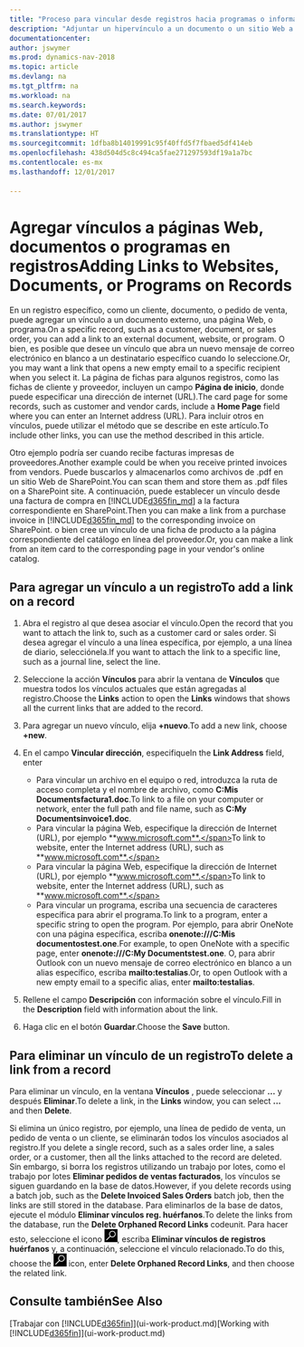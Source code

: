 ```yaml
---
title: "Proceso para vincular desde registros hacia programas o información externa"
description: "Adjuntar un hipervínculo a un documento o un sitio Web a un registro específico, como un documento de cliente."
documentationcenter: 
author: jswymer
ms.prod: dynamics-nav-2018
ms.topic: article
ms.devlang: na
ms.tgt_pltfrm: na
ms.workload: na
ms.search.keywords: 
ms.date: 07/01/2017
ms.author: jswymer
ms.translationtype: HT
ms.sourcegitcommit: 1dfba8b14019991c95f40ffd5f7fbaed5df414eb
ms.openlocfilehash: 438d504d5c8c494ca5fae271297593df19a1a7bc
ms.contentlocale: es-mx
ms.lasthandoff: 12/01/2017

---
```

# <a name="adding-links-to-websites-documents-or-programs-on-records"></a><span data-ttu-id="092b7-103">Agregar vínculos a páginas Web, documentos o programas en registros</span><span class="sxs-lookup"><span data-stu-id="092b7-103">Adding Links to Websites, Documents, or Programs on Records</span></span>
<span data-ttu-id="092b7-104">En un registro específico, como un cliente, documento, o pedido de venta, puede agregar un vínculo a un documento externo, una página Web, o programa.</span><span class="sxs-lookup"><span data-stu-id="092b7-104">On a specific record, such as a customer, document, or sales order, you can add a link to an external document, website, or program.</span></span> <span data-ttu-id="092b7-105">O bien, es posible que desee un vínculo que abra un nuevo mensaje de correo electrónico en blanco a un destinatario específico cuando lo seleccione.</span><span class="sxs-lookup"><span data-stu-id="092b7-105">Or, you may want a link that opens a new empty email to a specific recipient when you select it.</span></span> <span data-ttu-id="092b7-106">La página de fichas para algunos registros, como las fichas de cliente y proveedor, incluyen un campo **Página de inicio**, donde puede especificar una dirección de internet (URL).</span><span class="sxs-lookup"><span data-stu-id="092b7-106">The card page for some records, such as customer and vendor cards, include a **Home Page** field where you can enter an Internet address (URL).</span></span> <span data-ttu-id="092b7-107">Para incluir otros en vínculos, puede utilizar el método que se describe en este artículo.</span><span class="sxs-lookup"><span data-stu-id="092b7-107">To include other links, you can use the method described in this article.</span></span>

<span data-ttu-id="092b7-108">Otro ejemplo podría ser cuando recibe facturas impresas de proveedores.</span><span class="sxs-lookup"><span data-stu-id="092b7-108">Another example could be when you receive printed invoices from vendors.</span></span> <span data-ttu-id="092b7-109">Puede buscarlos y almacenarlos como archivos de .pdf en un sitio Web de SharePoint.</span><span class="sxs-lookup"><span data-stu-id="092b7-109">You can scan them and store them as .pdf files on a SharePoint site.</span></span> <span data-ttu-id="092b7-110">A continuación, puede establecer un vínculo desde una factura de compra en [!INCLUDE[d365fin_md](includes/d365fin_md.md)] a la factura correspondiente en SharePoint.</span><span class="sxs-lookup"><span data-stu-id="092b7-110">Then you can make a link from a purchase invoice in [!INCLUDE[d365fin_md](includes/d365fin_md.md)] to the corresponding invoice on  SharePoint.</span></span> <span data-ttu-id="092b7-111">o bien cree un vínculo de una ficha de producto a la página correspondiente del catálogo en línea del proveedor.</span><span class="sxs-lookup"><span data-stu-id="092b7-111">Or, you can make a link from an item card to the corresponding page in your vendor's online catalog.</span></span>
  
## <a name="to-add-a-link-on-a-record"></a><span data-ttu-id="092b7-112">Para agregar un vínculo a un registro</span><span class="sxs-lookup"><span data-stu-id="092b7-112">To add a link on a record</span></span>   
  
1.  <span data-ttu-id="092b7-113">Abra el registro al que desea asociar el vínculo.</span><span class="sxs-lookup"><span data-stu-id="092b7-113">Open the record that you want to attach the link to, such as a customer card or sales order.</span></span> <span data-ttu-id="092b7-114">Si desea agregar el vínculo a una línea específica, por ejemplo, a una línea de diario, selecciónela.</span><span class="sxs-lookup"><span data-stu-id="092b7-114">If you want to attach the link to a specific line, such as a journal line, select the line.</span></span>  
  
2.  <span data-ttu-id="092b7-115">Seleccione la acción **Vínculos** para abrir la ventana de **Vínculos** que muestra todos los vínculos actuales que están agregadas al registro.</span><span class="sxs-lookup"><span data-stu-id="092b7-115">Choose the **Links** action to open the **Links** windows that shows all the current links that are added to the record.</span></span>

3. <span data-ttu-id="092b7-116">Para agregar un nuevo vínculo, elija **+nuevo**.</span><span class="sxs-lookup"><span data-stu-id="092b7-116">To add a new link, choose **+new**.</span></span> 
  
4.  <span data-ttu-id="092b7-117">En el campo **Vincular dirección**, especifique</span><span class="sxs-lookup"><span data-stu-id="092b7-117">In the **Link Address** field, enter</span></span>

    -   <span data-ttu-id="092b7-118">Para vincular un archivo en el equipo o red, introduzca la ruta de acceso completa y el nombre de archivo, como **C:Mis Documentsfactura1.doc**.</span><span class="sxs-lookup"><span data-stu-id="092b7-118">To link to a file on your computer or network, enter the full path and file name, such as  **C:My Documentsinvoice1.doc**.</span></span>
    -   <span data-ttu-id="092b7-119">Para vincular la página Web, especifique la dirección de Internet (URL), por ejemplo **www.microsoft.com**.</span><span class="sxs-lookup"><span data-stu-id="092b7-119">To link to website, enter the Internet address (URL), such as **www.microsoft.com**.</span></span> 
    -   <span data-ttu-id="092b7-120">Para vincular la página Web, especifique la dirección de Internet (URL), por ejemplo **www.microsoft.com**.</span><span class="sxs-lookup"><span data-stu-id="092b7-120">To link to website, enter the Internet address (URL), such as **www.microsoft.com**.</span></span> 
    -   <span data-ttu-id="092b7-121">Para vincular un programa, escriba una secuencia de caracteres específica para abrir el programa.</span><span class="sxs-lookup"><span data-stu-id="092b7-121">To link to a program, enter a specific string to open the program.</span></span> <span data-ttu-id="092b7-122">Por ejemplo, para abrir OneNote con una página específica, escriba **onenote:///C:Mis documentostest.one**.</span><span class="sxs-lookup"><span data-stu-id="092b7-122">For example, to open OneNote with a specific page, enter **onenote:///C:My Documentstest.one**.</span></span> <span data-ttu-id="092b7-123">O, para abrir Outlook con un nuevo mensaje de correo electrónico en blanco a un alias específico, escriba **mailto:testalias**.</span><span class="sxs-lookup"><span data-stu-id="092b7-123">Or, to open Outlook with a new empty email to a specific alias, enter **mailto:testalias**.</span></span>  
  
5.  <span data-ttu-id="092b7-124">Rellene el campo **Descripción** con información sobre el vínculo.</span><span class="sxs-lookup"><span data-stu-id="092b7-124">Fill in the **Description** field with information about the link.</span></span>  
  
6.  <span data-ttu-id="092b7-125">Haga clic en el botón **Guardar**.</span><span class="sxs-lookup"><span data-stu-id="092b7-125">Choose the **Save** button.</span></span>  
  
## <a name="to-delete-a-link-from-a-record"></a><span data-ttu-id="092b7-126">Para eliminar un vínculo de un registro</span><span class="sxs-lookup"><span data-stu-id="092b7-126">To delete a link from a record</span></span>  
  
<span data-ttu-id="092b7-127">Para eliminar un vínculo, en la ventana **Vínculos** , puede seleccionar **…** y después **Eliminar**.</span><span class="sxs-lookup"><span data-stu-id="092b7-127">To delete a link, in the **Links** window, you can select **...** and then **Delete**.</span></span>

<span data-ttu-id="092b7-128">Si elimina un único registro, por ejemplo, una línea de pedido de venta, un pedido de venta o un cliente, se eliminarán todos los vínculos asociados al registro.</span><span class="sxs-lookup"><span data-stu-id="092b7-128">If you delete a single record, such as a sales order line, a sales order, or a customer, then all the links attached to the record are deleted.</span></span> <span data-ttu-id="092b7-129">Sin embargo, si borra los registros utilizando un trabajo por lotes, como el trabajo por lotes **Eliminar pedidos de ventas facturados**, los vínculos se siguen guardando en la base de datos.</span><span class="sxs-lookup"><span data-stu-id="092b7-129">However, if you delete records using a batch job, such as the **Delete Invoiced Sales Orders** batch job, then the links are still stored in the database.</span></span> <span data-ttu-id="092b7-130">Para eliminarlos de la base de datos, ejecute el módulo **Eliminar vínculos reg. huérfanos**.</span><span class="sxs-lookup"><span data-stu-id="092b7-130">To delete the links from the database, run the **Delete Orphaned Record Links** codeunit.</span></span> <span data-ttu-id="092b7-131">Para hacer esto, seleccione el icono ![Buscar página o informe](media/ui-search/search_small.png "icono Buscar página o informe"), escriba **Eliminar vínculos de registros huérfanos** y, a continuación, seleccione el vínculo relacionado.</span><span class="sxs-lookup"><span data-stu-id="092b7-131">To do this, choose the ![Search for Page or Report](media/ui-search/search_small.png "Search for Page or Report icon") icon, enter **Delete Orphaned Record Links**, and then choose the related link.</span></span>   
  
<!-- ### To run delete orphaned record links  
  
1.  Choose the ![Search for Page or Report](media/ui-search/search_small.png "Search for Page or Report icon") icon, enter **Data Deletion**, and then choose the related link.  
  
2.  On the **Data Deletion** page, choose **Tasks**, and then choose **Delete Orphaned Record Links**.  -->
  
## <a name="see-also"></a><span data-ttu-id="092b7-132">Consulte también</span><span class="sxs-lookup"><span data-stu-id="092b7-132">See Also</span></span>  
<span data-ttu-id="092b7-133">[Trabajar con [!INCLUDE[d365fin](includes/d365fin_md.md)]](ui-work-product.md)</span><span class="sxs-lookup"><span data-stu-id="092b7-133">[Working with [!INCLUDE[d365fin](includes/d365fin_md.md)]](ui-work-product.md)</span></span>  

